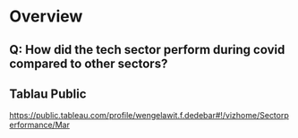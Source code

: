 # Overview 

## Q: How did the tech sector perform during covid compared to other sectors?


## Tablau Public
https://public.tableau.com/profile/wengelawit.f.dedebar#!/vizhome/Sectorperformance/Mar

